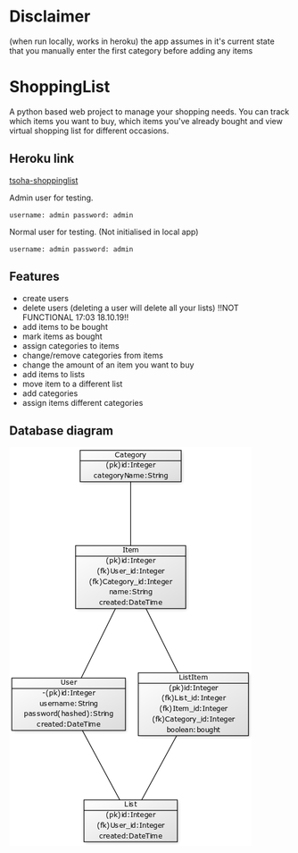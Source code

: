 # Disclaimer
(when run locally, works in heroku)
the app assumes in it's current state that you manually enter the first category before adding any items

# ShoppingList
A python based web project to manage your shopping needs. You can track which items you want to buy, which items you've already bought and view virtual shopping list for different occasions.

## Heroku link

[tsoha-shoppinglist](https://tsoha-shoppinglist.herokuapp.com/)

Admin user for testing.
```
username: admin password: admin
```
Normal user for testing. (Not initialised in local app)
```
username: admin password: admin
```
## Features
- create users
- delete users (deleting a user will delete all your lists) !!NOT FUNCTIONAL 17:03 18.10.19!!
- add items to be bought
- mark items as bought
- assign categories to items
- change/remove categories from items
- change the amount of an item you want to buy
- add items to lists
- move item to a different list
- add categories
- assign items different categories

## Database diagram
![diagram](https://github.com/lossitomatossi/ShoppingList/blob/master/documentation/Pictures/tietokantakaavio.png)
